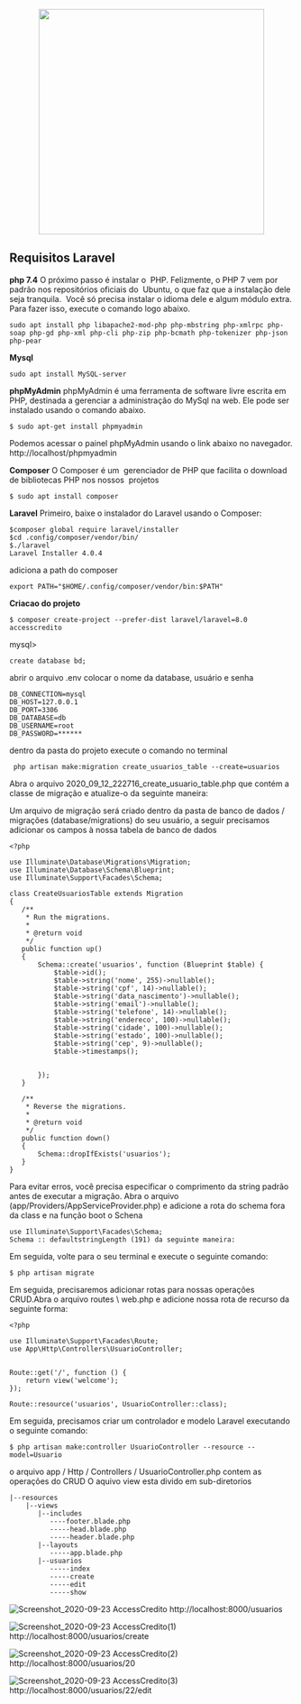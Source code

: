 <p align="center"><a href="https://laravel.com" target="_blank"><img src="https://raw.githubusercontent.com/laravel/art/master/logo-lockup/5%20SVG/2%20CMYK/1%20Full%20Color/laravel-logolockup-cmyk-red.svg" width="400"></a></p>

## Requisitos Laravel

<strong>php 7.4</strong>
O próximo passo é instalar o  PHP. Felizmente, o PHP 7 vem por padrão nos repositórios oficiais do  Ubuntu, o que faz que a instalação dele seja tranquila. 
Você só precisa instalar o idioma dele e algum módulo extra. Para fazer isso, execute o comando logo abaixo.
```
sudo apt install php libapache2-mod-php php-mbstring php-xmlrpc php-soap php-gd php-xml php-cli php-zip php-bcmath php-tokenizer php-json php-pear
```
<strong>Mysql</strong>
```
sudo apt install MySQL-server
```
<strong>phpMyAdmin</strong>
phpMyAdmin é uma ferramenta de software livre escrita em PHP, destinada a gerenciar a administração do MySql na web. Ele pode ser instalado usando o comando abaixo.
```
$ sudo apt-get install phpmyadmin
```
Podemos acessar o painel phpMyAdmin usando o link abaixo no navegador.
http://localhost/phpmyadmin

<strong>Composer</strong>
O Composer é um  gerenciador de PHP que facilita o download de bibliotecas PHP nos nossos  projetos
```
$ sudo apt install composer
```
<strong>Laravel</strong>
Primeiro, baixe o instalador do Laravel usando o Composer:
```
$composer global require laravel/installer
$cd .config/composer/vendor/bin/
$./laravel
Laravel Installer 4.0.4
```
adiciona a path do composer
```
export PATH="$HOME/.config/composer/vendor/bin:$PATH"
```
<strong>Criacao do projeto</strong>
```
$ composer create-project --prefer-dist laravel/laravel=8.0 accesscredito
```

mysql> 
```
create database bd;
```
abrir o arquivo .env colocar o nome da database, usuário e senha
```
DB_CONNECTION=mysql
DB_HOST=127.0.0.1
DB_PORT=3306
DB_DATABASE=db
DB_USERNAME=root
DB_PASSWORD=******
```
dentro da pasta do projeto execute o comando no terminal
```
 php artisan make:migration create_usuarios_table --create=usuarios
 ```
 Abra o arquivo 2020_09_12_222716_create_usuario_table.php que contém a classe de migração e atualize-o da seguinte maneira:
  
 Um arquivo de migração será criado dentro da pasta de banco de dados / migrações (database/migrations) do seu usuário, a seguir precisamos adicionar os campos à nossa tabela de banco de dados
 ```
 <?php

use Illuminate\Database\Migrations\Migration;
use Illuminate\Database\Schema\Blueprint;
use Illuminate\Support\Facades\Schema;

class CreateUsuariosTable extends Migration
{
    /**
     * Run the migrations.
     *
     * @return void
     */
    public function up()
    {
        Schema::create('usuarios', function (Blueprint $table) {
            $table->id();
            $table->string('nome', 255)->nullable();
            $table->string('cpf', 14)->nullable();
            $table->string('data_nascimento')->nullable();
            $table->string('email')->nullable();
            $table->string('telefone', 14)->nullable();
            $table->string('endereco', 100)->nullable();
            $table->string('cidade', 100)->nullable();
            $table->string('estado', 100)->nullable();
            $table->string('cep', 9)->nullable();
            $table->timestamps();

            
        });
    }

    /**
     * Reverse the migrations.
     *
     * @return void
     */
    public function down()
    {
        Schema::dropIfExists('usuarios');
    }
}

 ```
 
 Para evitar erros, você precisa especificar o comprimento da string padrão antes de executar a migração.
Abra o arquivo (app/Providers/AppServiceProvider.php) e adicione a rota do schema fora da class e na função boot o Schena
```
use Illuminate\Support\Facades\Schema;
Schema :: defaultstringLength (191) da seguinte maneira:
 ```
 Em seguida, volte para o seu terminal e execute o seguinte comando:
```
$ php artisan migrate
```
Em seguida, precisaremos adicionar rotas para nossas operações CRUD.Abra o arquivo routes \ web.php e adicione nossa rota de recurso da seguinte forma:
```
<?php

use Illuminate\Support\Facades\Route;
use App\Http\Controllers\UsuarioController;


Route::get('/', function () {
    return view('welcome');
});

Route::resource('usuarios', UsuarioController::class);
```
Em seguida, precisamos criar um controlador e modelo Laravel executando o seguinte comando:
```
$ php artisan make:controller UsuarioController --resource --model=Usuario
```
o arquivo app / Http / Controllers / UsuarioController.php  contem as operações do CRUD
O aquivo view esta divido em sub-diretorios
```
|--resources
    |--views
       |--includes
          ----footer.blade.php
          -----head.blade.php
          -----header.blade.php
       |--layouts
          -----app.blade.php
       |--usuarios
          -----index
          -----create
          -----edit
          -----show
```


![Screenshot_2020-09-23 AccessCredito](https://user-images.githubusercontent.com/33138839/94049493-114d5a00-fda3-11ea-96d6-2dbd3c5cc435.png)
http://localhost:8000/usuarios


![Screenshot_2020-09-23 AccessCredito(1)](https://user-images.githubusercontent.com/33138839/94049954-9c2e5480-fda3-11ea-9961-94b0e6cabd4d.png)
http://localhost:8000/usuarios/create

![Screenshot_2020-09-23 AccessCredito(2)](https://user-images.githubusercontent.com/33138839/94050375-2aa2d600-fda4-11ea-9336-067d1d12cd15.png)
http://localhost:8000/usuarios/20

![Screenshot_2020-09-23 AccessCredito(3)](https://user-images.githubusercontent.com/33138839/94050890-de0bca80-fda4-11ea-975d-3c02114b52cc.png)
http://localhost:8000/usuarios/22/edit
